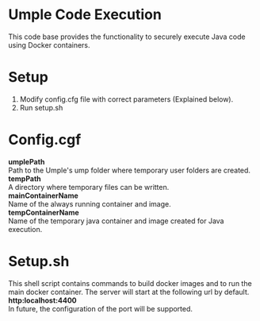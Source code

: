 # Umple Code Execution
This code base provides the functionality to securely execute Java code using Docker containers.

# Setup
1. Modify config.cfg file with correct parameters (Explained below).
2. Run setup.sh


# Config.cgf
__umplePath__  
Path to the Umple's ump folder where temporary user folders are created.  
__tempPath__  
A directory where temporary files can be written.  
__mainContainerName__  
Name of the always running container and image.  
__tempContainerName__  
Name of the temporary java container and image created for Java execution.

# Setup.sh
This shell script contains commands to build docker images and to run the main docker container. The server will start at the following url by default.  
__http:localhost:4400__  
In future, the configuration of the port will be supported.